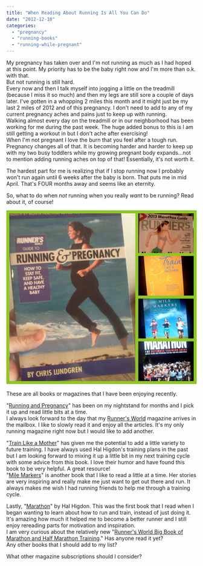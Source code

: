 ```yaml
---
title: "When Reading About Running Is All You Can Do"
date: "2012-12-10"
categories: 
  - "pregnancy"
  - "running-books"
  - "running-while-pregnant"
---
```


My pregnancy has taken over and I'm not running as much as I had hoped at this point. My priority has to be the baby right now and I'm more than o.k. with that.   
But not running is still hard.   
Every now and then I talk myself into jogging a little on the treadmill (because I miss it so much) and then my legs are still sore a couple of days later. I've gotten in a whopping 2 miles this month and it might just be my last 2 miles of 2012 and of this pregnancy. I don't need to add to any of my current pregnancy aches and pains just to keep up with running.   
Walking almost every day on the treadmill or in our neighborhood has been working for me during the past week. The huge added bonus to this is I am still getting a workout in but I don't ache after exercising!   
When I'm not pregnant I love the burn that you feel after a tough run. Pregnancy changes all of that. It is becoming harder and harder to keep up with my two busy toddlers while my growing pregnant body expands...not to mention adding running aches on top of that! Essentially, it's not worth it.   
  
The hardest part for me is realizing that if I stop running now I probably won't run again until 6 weeks after the baby is born. That puts me in mid April. That's FOUR months away and seems like an eternity.  
  
So, what to do when _not_ running when you really _want_ to be running? Read about it, of course!  
  
  

[![When Reading About Running Is All You Can Do | A Mother's Pace](images/Running+Books+Collage.jpg "When Reading About Running Is All You Can Do | A Mother's Pace")](http://amotherspace.net/wp-content/uploads/2012/12/Running+Books+Collage1.jpg)

These are all books or magazines that I have been enjoying recently.   
  
"[Running and Pregnancy](http://amzn.to/18NYKYu)" has been on my nightstand for months and I pick it up and read little bits at a time.  
I always look forward to the day that my [Runner's World](http://runnersworld.com/) magazine arrives in the mailbox. I like to slowly read it and enjoy all the articles. It's my only running magazine right now but I would like to add another.   
  
"[Train Like a Mother](http://amzn.to/10eETuP)" has given me the potential to add a little variety to future training. I have always used Hal Higdon's training plans in the past but I am looking forward to mixing it up a little bit in my next training cycle with some advice from this book. I love their humor and have found this book to be very helpful. A great resource!  
"[Mile Markers](http://amzn.to/1cvc9U0)" is another book that I like to read a little at a time. Her stories are very inspiring and really make me just want to get out there and run. It always makes me wish I had running friends to help me through a training cycle.   
  
Lastly, "[Marathon](http://amzn.to/19aYxg1)" by Hal Higdon. This was the first book that I read when I began wanting to learn about how to run and train, instead of just doing it. It's amazing how much it helped me to become a better runner and I still enjoy rereading parts for motivation and inspiration.  
I am very curious about the relatively new "[Runner's World Big Book of Marathon and Half Marathon Training](http://amzn.to/10JdLRL)." Has anyone read it yet?   
Any other books that I should add to my list?   
  
What other magazine subscriptions should I consider?
